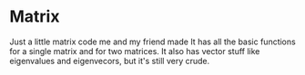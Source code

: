 # Matrix
Just a little matrix code me and my friend made 
It has all the basic functions for a single matrix and for two matrices.
It also has vector stuff like eigenvalues and eigenvecors, but it's still very crude. 

